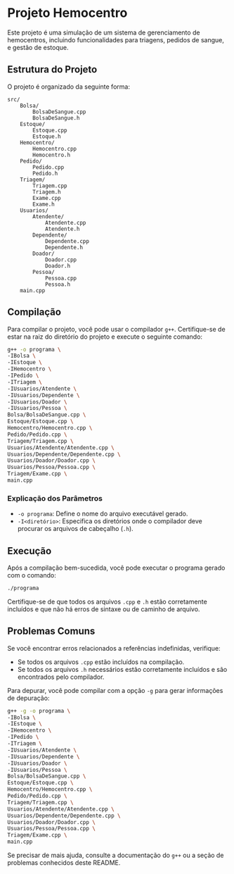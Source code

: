 # Projeto Hemocentro

Este projeto é uma simulação de um sistema de gerenciamento de hemocentros, incluindo funcionalidades para triagens, pedidos de sangue, e gestão de estoque.

## Estrutura do Projeto

O projeto é organizado da seguinte forma:

```
src/
    Bolsa/
        BolsaDeSangue.cpp
        BolsaDeSangue.h
    Estoque/
        Estoque.cpp
        Estoque.h
    Hemocentro/
        Hemocentro.cpp
        Hemocentro.h
    Pedido/
        Pedido.cpp
        Pedido.h
    Triagem/
        Triagem.cpp
        Triagem.h
        Exame.cpp
        Exame.h
    Usuarios/
        Atendente/
            Atendente.cpp
            Atendente.h
        Dependente/
            Dependente.cpp
            Dependente.h
        Doador/
            Doador.cpp
            Doador.h
        Pessoa/
            Pessoa.cpp
            Pessoa.h
    main.cpp
```

## Compilação

Para compilar o projeto, você pode usar o compilador `g++`. Certifique-se de estar na raiz do diretório do projeto e execute o seguinte comando:

```sh
g++ -o programa \
-IBolsa \
-IEstoque \
-IHemocentro \
-IPedido \
-ITriagem \
-IUsuarios/Atendente \
-IUsuarios/Dependente \
-IUsuarios/Doador \
-IUsuarios/Pessoa \
Bolsa/BolsaDeSangue.cpp \
Estoque/Estoque.cpp \
Hemocentro/Hemocentro.cpp \
Pedido/Pedido.cpp \
Triagem/Triagem.cpp \
Usuarios/Atendente/Atendente.cpp \
Usuarios/Dependente/Dependente.cpp \
Usuarios/Doador/Doador.cpp \
Usuarios/Pessoa/Pessoa.cpp \
Triagem/Exame.cpp \
main.cpp
```

### Explicação dos Parâmetros

- `-o programa`: Define o nome do arquivo executável gerado.
- `-I<diretório>`: Especifica os diretórios onde o compilador deve procurar os arquivos de cabeçalho (`.h`).

## Execução

Após a compilação bem-sucedida, você pode executar o programa gerado com o comando:

```sh
./programa
```

Certifique-se de que todos os arquivos `.cpp` e `.h` estão corretamente incluídos e que não há erros de sintaxe ou de caminho de arquivo.

## Problemas Comuns

Se você encontrar erros relacionados a referências indefinidas, verifique:

- Se todos os arquivos `.cpp` estão incluídos na compilação.
- Se todos os arquivos `.h` necessários estão corretamente incluídos e são encontrados pelo compilador.

Para depurar, você pode compilar com a opção `-g` para gerar informações de depuração:

```sh
g++ -g -o programa \
-IBolsa \
-IEstoque \
-IHemocentro \
-IPedido \
-ITriagem \
-IUsuarios/Atendente \
-IUsuarios/Dependente \
-IUsuarios/Doador \
-IUsuarios/Pessoa \
Bolsa/BolsaDeSangue.cpp \
Estoque/Estoque.cpp \
Hemocentro/Hemocentro.cpp \
Pedido/Pedido.cpp \
Triagem/Triagem.cpp \
Usuarios/Atendente/Atendente.cpp \
Usuarios/Dependente/Dependente.cpp \
Usuarios/Doador/Doador.cpp \
Usuarios/Pessoa/Pessoa.cpp \
Triagem/Exame.cpp \
main.cpp
```

Se precisar de mais ajuda, consulte a documentação do `g++` ou a seção de problemas conhecidos deste README.
